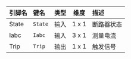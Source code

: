 <!--
DO NOT EDIT THIS FILE DIRECTLY.
This file is generated by tools/comp-docs.js.
All changes will be overwritten by regeneration.
-->

<slot class="model-pins">

| 引脚名 | 键名 | 类型 | 维度 | 描述 |
|:------ |:---- |:----:|:----:|:---- |
| State | `State` | 输入 | 1 x 1 | 断路器状态 |
| Iabc | `Iabc` | 输入 | 3 x 1 | 测量电流 |
| Trip | `Trip` | 输出 | 1 x 1 | 触发信号 |

</slot>
